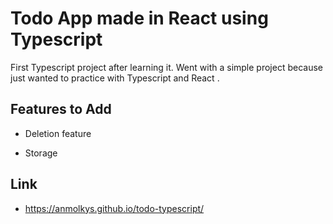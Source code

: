 
# Todo App made in React using Typescript

First Typescript project after learning it. Went with a simple project because just wanted to practice with Typescript and React .


## Features to Add

- Deletion feature 

- Storage

## Link
- https://anmolkys.github.io/todo-typescript/
